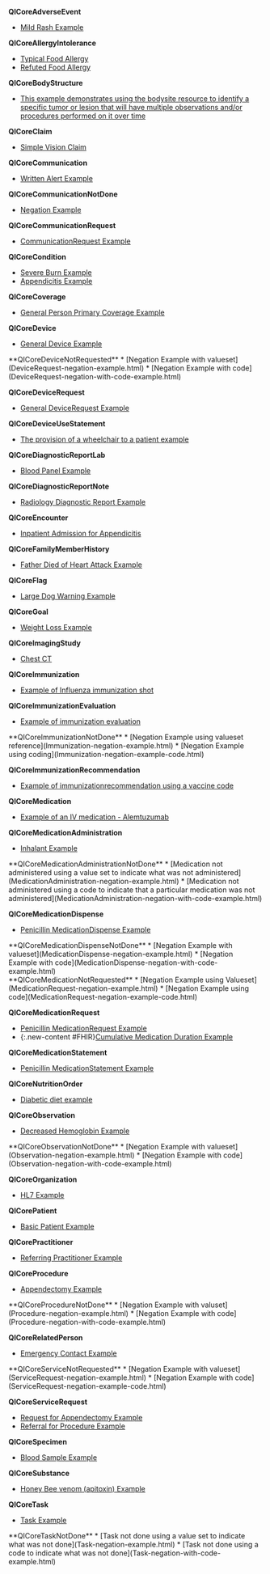 


**QICoreAdverseEvent**
* [Mild Rash Example](AdverseEvent-example.html)

**QICoreAllergyIntolerance**
* [Typical Food Allergy](AllergyIntolerance-example.html)
* [Refuted Food Allergy](AllergyIntolerance-example-refuted.html)

**QICoreBodyStructure**
* [This example demonstrates using the bodysite resource to identify a specific tumor or lesion that will have multiple observations and/or procedures performed on it over time](BodyStructure-example.html)

**QICoreClaim**
* [Simple Vision Claim](Claim-example.html)

**QICoreCommunication**
* [Written Alert Example](Communication-example.html)

**QICoreCommunicationNotDone**
* [Negation Example](Communication-negation-example.html)

**QICoreCommunicationRequest**
* [CommunicationRequest Example](CommunicationRequest-example.html)

**QICoreCondition**
* [Severe Burn Example](Condition-example.html)
* [Appendicitis Example](Condition-appendicitis-example.html)

**QICoreCoverage**
* [General Person Primary Coverage Example](Coverage-example.html)

**QICoreDevice**
* [General Device Example](Device-example.html)

<div class="new-content" markdown="1">
**QICoreDeviceNotRequested**
* [Negation Example with valueset](DeviceRequest-negation-example.html)
* [Negation Example with code](DeviceRequest-negation-with-code-example.html)
</div>

**QICoreDeviceRequest**
* [General DeviceRequest Example](DeviceRequest-example.html)

**QICoreDeviceUseStatement**
* [The provision of a wheelchair to a patient example](DeviceUseStatement-example.html)

**QICoreDiagnosticReportLab**
* [Blood Panel Example](DiagnosticReport-example.html)

**QICoreDiagnosticReportNote**
* [Radiology Diagnostic Report Example](DiagnosticReport-note-example.html)

**QICoreEncounter**
* [Inpatient Admission for Appendicitis](Encounter-example.html)

**QICoreFamilyMemberHistory**
* [Father Died of Heart Attack Example](FamilyMemberHistory-example.html)

**QICoreFlag**
* [Large Dog Warning Example](Flag-example.html)

**QICoreGoal**
* [Weight Loss Example](Goal-example.html)

**QICoreImagingStudy**
* [Chest CT](ImagingStudy-example.html)

**QICoreImmunization**
* [Example of Influenza immunization shot](Immunization-example.html)

**QICoreImmunizationEvaluation**
* [Example of immunization evaluation](ImmunizationEvaluation-example.html)

<div class="new-content" markdown="1">
**QICoreImmunizationNotDone**
* [Negation Example using valueset reference](Immunization-negation-example.html)
* [Negation Example using coding](Immunization-negation-example-code.html)
</div>

**QICoreImmunizationRecommendation**
* [Example of immunizationrecommendation using a vaccine code](ImmunizationRecommendation-example.html)

**QICoreMedication**
* [Example of an IV medication - Alemtuzumab](Medication-example.html)

**QICoreMedicationAdministration**
* [Inhalant Example](MedicationAdministration-example.html)

<div class="new-content" markdown="1">
**QICoreMedicationAdministrationNotDone**
* [Medication not administered using a value set to indicate what was not administered](MedicationAdministration-negation-example.html)
* [Medication not administered using a code to indicate that a particular medication was not administered](MedicationAdministration-negation-with-code-example.html)
</div>

**QICoreMedicationDispense**
* [Penicillin MedicationDispense Example](MedicationDispense-example.html)

<div class="new-content" markdown="1">
**QICoreMedicationDispenseNotDone**
* [Negation Example with valueset](MedicationDispense-negation-example.html)
* [Negation Example with code](MedicationDispense-negation-with-code-example.html)
</div>

<div class="new-content" markdown="1">
**QICoreMedicationNotRequested**
* [Negation Example using Valueset](MedicationRequest-negation-example.html)
* [Negation Example using code](MedicationRequest-negation-example-code.html)
</div>

**QICoreMedicationRequest**
* [Penicillin MedicationRequest Example](MedicationRequest-example.html)
* {:.new-content #FHIR}[Cumulative Medication Duration Example](MedicationRequest-cmd-example.html)

**QICoreMedicationStatement**
* [Penicillin MedicationStatement Example](MedicationStatement-example.html)

**QICoreNutritionOrder**
* [Diabetic diet example](NutritionOrder-example.html)

**QICoreObservation**
* [Decreased Hemoglobin Example](Observation-example.html)

<div class="new-content" markdown="1">
**QICoreObservationNotDone**
* [Negation Example with valueset](Observation-negation-example.html)
* [Negation Example with code](Observation-negation-with-code-example.html)
</div>

**QICoreOrganization**
* [HL7 Example](Organization-example.html)

**QICorePatient**
* [Basic Patient Example](Patient-example.html)

**QICorePractitioner**
* [Referring Practitioner Example](Practitioner-example.html)

**QICoreProcedure**
* [Appendectomy Example](Procedure-example.html)

<div class="new-content" markdown="1">
**QICoreProcedureNotDone**
* [Negation Example with valuset](Procedure-negation-example.html)
* [Negation Example with code](Procedure-negation-with-code-example.html)
</div>

**QICoreRelatedPerson**
* [Emergency Contact Example](RelatedPerson-example.html)

<div class="new-content" markdown="1">
**QICoreServiceNotRequested**
* [Negation Example with valueset](ServiceRequest-negation-example.html)
* [Negation Example with code](ServiceRequest-negation-example-code.html)
</div>

**QICoreServiceRequest**
* [Request for Appendectomy Example](ServiceRequest-example.html)
* [Referral for Procedure Example](ServiceRequest-referral-example.html)

**QICoreSpecimen**
* [Blood Sample Example](Specimen-example.html)

**QICoreSubstance**
* [Honey Bee venom (apitoxin) Example](Substance-example.html)

**QICoreTask**
* [Task Example](Task-example.html)

<div class="new-content" markdown="1">
**QICoreTaskNotDone**
* [Task not done using a value set to indicate what was not done](Task-negation-example.html)
* [Task not done using a code to indicate what was not done](Task-negation-with-code-example.html)
</div>
